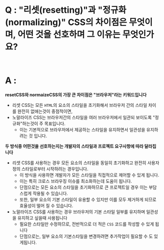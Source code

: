 # Q : "리셋(resetting)"과 "정규화(normalizing)" CSS의 차이점은 무엇이며, 어떤 것을 선호하며 그 이유는 무엇인가요?

<br />

# A :

**resetCSS와 normaizeCSS의 가장 큰 차이점은 "브라우저"라는 키워드입니다**

- 리셋 CSS는 모든 `HTML`의 요소의 스타일을 초기화해서 브라우저 간의 스타일 차이를 완전히 없애는것이 중점적이면,
- 노말라이즈 CSS는 브라우저간의 스타일을 여러 브라우저에서 일관되 보이도록 "정규화"하는것이 주 목표입니다.
  - 이는 기본적으로 브라우저에서 제공하는 스타일을 유지하면서 일관성을 유지하려는 것 입니다.

**두 방식중 어떤것을 선호하는지는 개발자의 스타일과 프로젝트 요구사항에 따라 달라집니다**

- 리셋 CSS를 사용하는 경우 모든 요소의 스타일을 동일히 초기화하고 완전히 사용자 정의 스타일로부터 시작하려는 경우입니다.
  - 이 방식을 사용하면 개발자가 모든 스타일을 직접적으로 제어할 수 있게 됩니다.
  - 이는 특히 크로스 브라우징 이슈를 최소화하는데 도움이 됩니다.
  - 단점으로는 모든 요소의 스타일을 초기화하므로 큰 프로젝트일 경우 이는 부담스럽게 작용될 수 있습니다.
  - 또한, 일부 요소의 기본 스타일이 유용할 수 있지만 이를 모두 제거하게 되므로 효율성이 떨어 질 수 있습니다.
- 노말라이즈 CSS를 사용하는 경우 브라우저의 기본 스타일 일부를 유지하며 일관성을 유지하고 싶을때 사용됩니다
  - 필요한 스타일만 수정하므로, 전반적으로 더 적은 `CSS` 코드를 작성할 수 있게 됩니다
  - 단점으로는, 일부 요소의 기본스타일을 변경하려면 추가작업이 필요할 수 도 있게됩니다.
